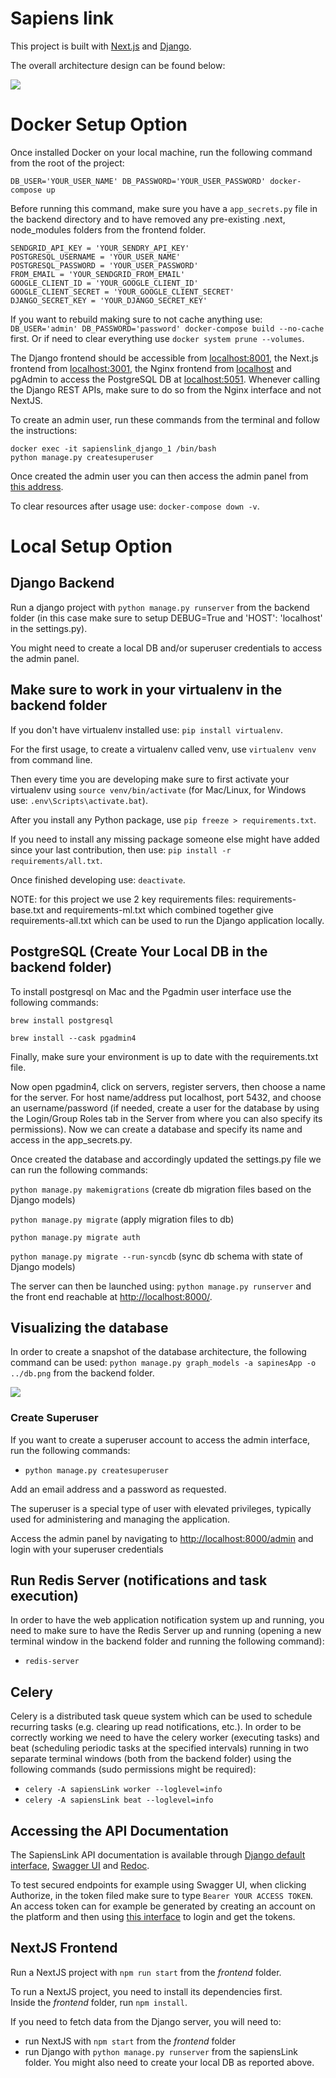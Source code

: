 # Sapiens link

This project is built with [Next.js](https://nextjs.org/) and [Django](https://www.djangoproject.com/).

The overall architecture design can be found below:

![](docs/images/architecture_system.png)

# Docker Setup Option

Once installed Docker on your local machine, run the following command from the root of the project:

`DB_USER='YOUR_USER_NAME' DB_PASSWORD='YOUR_USER_PASSWORD' docker-compose up`

Before running this command, make sure you have a `app_secrets.py` file in the backend directory and to have removed any pre-existing .next, node_modules folders from the frontend folder.

```
SENDGRID_API_KEY = 'YOUR_SENDRY_API_KEY'
POSTGRESQL_USERNAME = 'YOUR_USER_NAME'
POSTGRESQL_PASSWORD = 'YOUR_USER_PASSWORD'
FROM_EMAIL = 'YOUR_SENDGRID_FROM_EMAIL'
GOOGLE_CLIENT_ID = 'YOUR_GOOGLE_CLIENT_ID'
GOOGLE_CLIENT_SECRET = 'YOUR_GOOGLE_CLIENT_SECRET'
DJANGO_SECRET_KEY = 'YOUR_DJANGO_SECRET_KEY'
```

If you want to rebuild making sure to not cache anything use: `DB_USER='admin' DB_PASSWORD='password' docker-compose build --no-cache` first. Or if need to clear everything use `docker system prune --volumes`.

The Django frontend should be accessible from [localhost:8001](http://localhost:8001/), the Next.js frontend from [localhost:3001](http://localhost:3000/), the Nginx frontend from [localhost](http://localhost/) and pgAdmin to access the PostgreSQL DB at [localhost:5051](http://localhost:5051/). Whenever calling the Django REST APIs, make sure to do so from the Nginx interface and not NextJS.

To create an admin user, run these commands from the terminal and follow the instructions:

```
docker exec -it sapienslink_django_1 /bin/bash
python manage.py createsuperuser
```

Once created the admin user you can then access the admin panel from [this address](http://localhost/admin/).

To clear resources after usage use: `docker-compose down -v`.

# Local Setup Option

## Django Backend

Run a django project with `python manage.py runserver` from the backend folder (in this case make sure to setup DEBUG=True and 'HOST': 'localhost' in the settings.py).

You might need to create a local DB and/or superuser credentials to access the admin panel.

## Make sure to work in your virtualenv in the backend folder

If you don't have virtualenv installed use: `pip install virtualenv`.

For the first usage, to create a virtualenv called venv, use `virtualenv venv` from command line.

Then every time you are developing make sure to first activate your virtualenv using `source venv/bin/activate` (for Mac/Linux, for Windows use: `.env\Scripts\activate.bat`).

After you install any Python package, use `pip freeze > requirements.txt`.

If you need to install any missing package someone else might have added since your last contribution, then use: `pip install -r requirements/all.txt`.

Once finished developing use: `deactivate`.

NOTE: for this project we use 2 key requirements files: requirements-base.txt and requirements-ml.txt which combined together give requirements-all.txt which can be used to run the Django application locally.

## PostgreSQL (Create Your Local DB in the backend folder)

To install postgresql on Mac and the Pgadmin user interface use the following commands:

`brew install postgresql`

`brew install --cask pgadmin4`

Finally, make sure your environment is up to date with the requirements.txt file.

Now open pgadmin4, click on servers, register servers, then choose a name for the server. For host name/address put localhost, port 5432, and choose an username/password (if needed, create a user for the database by using the Login/Group Roles tab in the Server from where you can also specify its permissions). Now we can create a database and specify its name and access in the app_secrets.py.

Once created the database and accordingly updated the settings.py file we can run the following commands:

`python manage.py makemigrations` (create db migration files based on the Django models)

`python manage.py migrate` (apply migration files to db)

`python manage.py migrate auth`

`python manage.py migrate --run-syncdb` (sync db schema with state of Django models)

The server can then be launched using: `python manage.py runserver` and the front end reachable at [http://localhost:8000/](http://localhost:8000/).

## Visualizing the database

In order to create a snapshot of the database architecture, the following command can be used: `python manage.py graph_models -a sapinesApp -o ../db.png` from the backend folder.

![](docs/images/db.png)

### Create Superuser

If you want to create a superuser account to access the admin interface, run the following commands:

- `python manage.py createsuperuser`

Add an email address and a password as requested.

The superuser is a special type of user with elevated privileges, typically used for administering and managing the application.

Access the admin panel by navigating to [http://localhost:8000/admin](http://localhost:8000/admin) and login with your superuser credentials

## Run Redis Server (notifications and task execution)

In order to have the web application notification system up and running, you need to make sure to have the Redis Server up and running (opening a new terminal window in the backend folder and running the following command):

- `redis-server`

## Celery

Celery is a distributed task queue system which can be used to schedule recurring tasks (e.g. clearing up read notifications, etc.). In order to be correctly working we
need to have the celery worker (executing tasks) and beat (scheduling periodic tasks at the specified intervals) running in two separate terminal windows (both from the backend folder) using the following commands (sudo permissions might be required):

- `celery -A sapiensLink worker --loglevel=info`
- `celery -A sapiensLink beat --loglevel=info`


## Accessing the API Documentation

The SapiensLink API documentation is available through [Django default interface](http://localhost:8000/api/), [Swagger UI](http://localhost:8000/api/swagger/) and [Redoc](http://localhost:8000/api/redoc/).

To test secured endpoints for example using Swagger UI, when clicking Authorize, in the token filed make sure to type `Bearer YOUR ACCESS TOKEN`. An access token can for example be generated by creating an account on the platform and then using [this interface](http://localhost:8000/api/token/) to login and get the tokens.

## NextJS Frontend

Run a NextJS project with `npm run start` from the _frontend_ folder.

To run a NextJS project, you need to install its dependencies first. </br>
Inside the _frontend_ folder, run `npm install`.

If you need to fetch data from the Django server, you will need to:

- run NextJS with `npm start` from the _frontend_ folder
- run Django with `python manage.py runserver` from the sapiensLink folder. You might also need to create your local DB as reported above.
